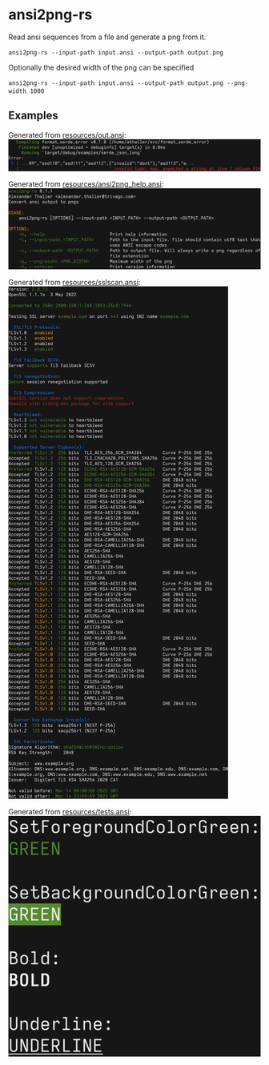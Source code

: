 # ansi2png-rs

Read ansi sequences from a file and generate a png from it.

```
ansi2png-rs --input-path input.ansi --output-path output.png
```

Optionally the desired width of the png can be specified
```
ansi2png-rs --input-path input.ansi --output-path output.png --png-width 1000
```

## Examples

Generated from [resources/out.ansi](resources/out.ansi):
!["example output"](resources/out.png)

Generated from [resources/ansi2png_help.ansi](resources/ansi2png_help.ansi):
!["ansi2png help output"](resources/ansi2png_help.png)

Generated from [resources/sslscan.ansi](resources/sslscan.ansi):
!["example sslscan"](resources/sslscan.png)

Generated from [resources/tests.ansi](resources/tests.ansi):
!["example tests"](resources/tests.png)
